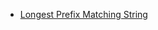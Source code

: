 - [Longest Prefix Matching String](https://github.com/shamnad-sherief/java-challenge/blob/main/src/excercise/hashmap/LongestString.java)
